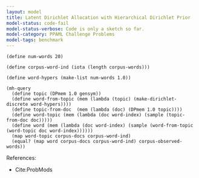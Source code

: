 ```yaml
---
layout: model
title: Latent Dirichlet Allocation with Hierarchical Dirichlet Prior
model-status: code-fail
model-status-verbose: Code is only a sketch so far.
model-category: PPAML Challenge Problems
model-tags: benchmark
---
```


    (define num-words 20)
    
    (define corpus-word-ind (iota (length corpus-words)))
     
    (define word-hypers (make-list num-words 1.0))
        
    (mh-query
      (define topic (DPmem 1.0 gensym))
      (define word-from-topic (mem (lambda (topic) (make-dirichlet-discrete word-hypers))))
      (define topic-from-doc  (mem (lambda (doc) (DPmem 1.0 topic))))
      (define word-topic (mem (lambda (doc word-index) (sample (topic-from-doc doc)))))
      (define word (mem (lambda (doc word-index) (sample (word-from-topic (word-topic doc word-index))))))
      (map word-topic corpus-docs corpus-word-ind)
      (equal? (map word corpus-docs corpus-word-ind) corpus-observed-words))

References:

- Cite:ProbMods
